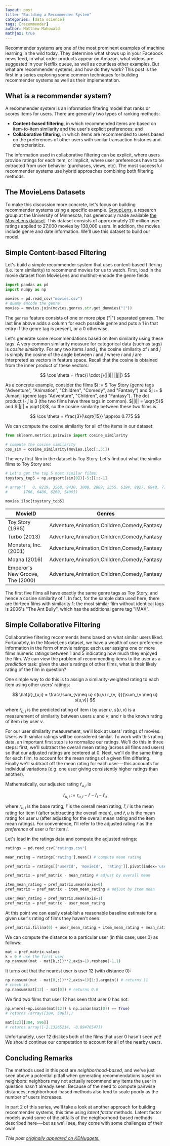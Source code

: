 ```yaml
---
layout: post
title: "Building a Recommender System"
categories: [data science]
tags: [recommender]
author: Matthew Mahowald
mathjax: true
---
```


Recommender systems are one of the most prominent examples of machine learning
in the wild today. They determine what shows up in your Facebook news feed, in
what order products appear on Amazon, what videos are suggested in your Netflix
queue, as well as countless other examples. But what are recommender systems,
and how do they work? This post is the first in a series exploring some
common techniques for building recommender systems as well as their implementation.


What is a recommender system?
-----------------------------

A recommender system is an information filtering model that ranks or scores items
for users. There are generally two types of ranking methods:

* **Content-based filtering**, in which recommended items are based on item-to-item
  similarity and the user's explicit preferences; and
* **Collaborative filtering**, in which items are recommended to users based on
  the preferences of other users with similar transaction histories and
  characteristics.

The information used in collaborative filtering can be explicit, where users
provide ratings for each item, or implicit, where user preferences have to be
extracted from user behavior (purchases, views, etc). The most successful
recommender systems use hybrid approaches combining both filtering methods.

The MovieLens Datasets
----------------------

To make this discussion more concrete, let's focus on building recommender
systems using a specific example. [GroupLens](https://grouplens.org/), a research group at the University
of Minnesota, has generously made available [the MovieLens dataset](https://grouplens.org/datasets/movielens/).
This dataset consists of approximately 20 million user ratings applied to
27,000 movies by 138,000 users. In addition, the movies include genre and
date information. We'll use this dataset to build our model.

Simple Content-based Filtering
------------------------------

Let's build a simple recommender system that uses content-based filtering (i.e.
item similarity) to recommend movies for us to watch. First, load in the movie
dataset from MovieLens and multihot-encode the genre fields:

```python
import pandas as pd
import numpy as np

movies = pd.read_csv("movies.csv")
# dummy encode the genre
movies = movies.join(movies.genres.str.get_dummies("|"))
```

The `genres` feature consists of one or more pipe ("|") separated genres. The
last line above adds a column for each possible genre and puts a 1 in that entry
if the genre tag is present, or a 0 otherwise.

Let's generate some recommendations based on item similarity using these tags.
A very common similarity measure for categorical data (such as tags) is *cosine
similarity*. For any two items $i$ and $j$, the cosine similarity of $i$ and $j$
is simply the cosine of the angle between $i$ and $j$ where $i$ and $j$ are
interpreted as vectors in feature space. Recall that the cosine is obtained from
the inner product of these vectors:

$$
\cos \theta = \frac{i \cdot j}{||i|| ||j||}
$$

As a concrete example, consider the films $i := $ Toy Story (genre tags "Adventure",
"Animation", "Children", "Comedy", and "Fantasy") and $j := $ Jumanji (genre tags
"Adventure", "Children", and "Fantasy"). The dot product $i \cdot j$ is 3 (the
two films have three tags in common). $||i|| = \sqrt{5}$ and $||j|| = \sqrt{3}$,
so the cosine similarity between these two films is

$$
\cos \theta = \frac{3}{\sqrt{15}} \approx 0.775
$$

We can compute the cosine similarity for all of the items in our dataset:

```python
from sklearn.metrics.pairwise import cosine_similarity

# compute the cosine similarity
cos_sim = cosine_similarity(movies.iloc[:,3:])
```

The very first film in the dataset is Toy Story. Let's find out what the similar
films to Toy Story are:

```python
# Let's get the top 5 most similar films:
toystory_top5 = np.argsort(sim[0])[-5:][::-1]

# array([   0, 8219, 3568, 9430, 3000, 2809, 2355, 6194, 8927, 6948, 7760,
#       1706, 6486, 6260, 5490])

movies.iloc[toystory_top5]
```

MovieID|Genres
-------|------
Toy Story (1995)|Adventure,Animation,Children,Comedy,Fantasy
Turbo (2013)|Adventure,Animation,Children,Comedy,Fantasy
Monsters, Inc. (2001)|Adventure,Animation,Children,Comedy,Fantasy
Moana (2016)|Adventure,Animation,Children,Comedy,Fantasy
Emperor's New Groove, The (2000)|Adventure,Animation,Children,Comedy,Fantasy

The first five films all have exactly the same genre tags as Toy Story, and
hence a cosine similarity of 1. In fact, for the sample data used here, there
are thirteen films with similarity 1; the most similar film without identical
tags is 2006's "The Ant Bully", which has the additional genre tag "IMAX".

Simple Collaborative Filtering
------------------------------

Collaborative filtering recommends items based on what similar users liked.
Fortunately, in the MovieLens dataset, we have a wealth of user preference
information in the form of movie ratings: each user assigns one or more films
numeric ratings between 1 and 5 indicating how much they enjoyed the film.
We can view the problem of recommending items to the user as a _prediction_
task: given the user's ratings of other films, what is their likely rating of
the film in question?

One simple way to do this is to assign a similarity-weighted rating to each item
using other users' ratings:

$$
\hat{r}_{u,i} = \frac{\sum_{v\neq u} s(u,v) r_{v, i}}{\sum_{v \neq u} s(u,v)}
$$

where $\hat{r}_{u,i}$ is the predicted rating of item $i$ by user $u$, $s(u,v)$
is a measurement of similarity between users $u$ and $v$, and $r$ is the known
rating of item $i$ by user $v$.

For our user similarity measurement, we'll look at users' ratings of movies. Users
with similar ratings will be considered similar. To work with this rating data,
an important first step is to normalize our ratings. We'll do this in three steps:
first, we'll subtract the overall mean rating (across all films and users) so
that our adjusted ratings are centered at 0. Next, we'll do the same thing for
each film, to account for the mean ratings of a given film differing. Finally
we'll subtract off the mean rating for each user---this accounts for individual
variations (e.g. one user giving consistently higher ratings than another).

Mathematically, our adjusted rating $\tilde{r}_{u,i}$ is

$$
\tilde{r}_{u,i} := r_{u,i} - \bar{r} - \bar{r}_{i} - \bar{r}_{u}
$$

where $r_{u,i}$ is the base rating, $\bar{r}$ is the overall mean rating,
$\bar{r},i$ is the mean rating for item $i$ (after subtracting the overall mean),
and $\bar{r},u$ is the mean rating for user $u$ (after adjusting for the
overall mean rating and the item mean ratings). For convenience, I'll refer to
the adjusted rating $\tilde{r}$ as the _preference_ of user $u$ for item $i$.

Let's load in the ratings data and compute the adjusted ratings:

```python
ratings = pd.read_csv("ratings.csv")

mean_rating = ratings['rating'].mean() # compute mean rating

pref_matrix = ratings[['userId', 'movieId', 'rating']].pivot(index='userId', columns='movieId', values='rating')

pref_matrix = pref_matrix - mean_rating # adjust by overall mean

item_mean_rating = pref_matrix.mean(axis=0)
pref_matrix = pref_matrix - item_mean_rating # adjust by item mean

user_mean_rating = pref_matrix.mean(axis=1)
pref_matrix = pref_matrix - user_mean_rating
```

At this point we can easily establish a reasonable baseline estimate for a
given user's rating of films they haven't seen:

```python
pref_matrix.fillna(0) + user_mean_rating + item_mean_rating + mean_rating
```

We can compute the distance to a particular user (in this case, user 0)
as follows:

```python
mat = pref_matrix.values
k = 0 # use the first user
np.nansum((mat - mat[k,:])**2,axis=1).reshape(-1,1)
```

It turns out that the nearest user is user 12 (with distance 0):

```python
np.nansum((mat - mat[0,:])**2,axis=1)[1:].argmin() # returns 11
# check it:
np.nansum(mat[12] - mat[0]) # returns 0.0
```

We find two films that user 12 has seen that user 0 has not:

```python
np.where(~np.isnan(mat[12]) & np.isnan(mat[0]) == True)
# returns (array([304, 596]),)

mat[12][[304, 596]]
# returns array([-2.13265214, -0.89476547])
```

Unfortunately, user 12 dislikes both of the films that user 0 hasn't seen yet!
We should continue our computation to account for all of the nearby users.

Concluding Remarks
------------------

The methods used in this post are *neighborhood-based*, and we've just seen above
a potential pitfall when generating recommendations based on neighbors: neighbors
may not actually recommend any items the user in question hasn't already seen.
Because of the need to compute pairwise distances, neighborhood-based methods
also tend to scale poorly as the number of users increases.

In part 2 of this series, we'll take a look at another approach for building
recommender systems, this time using *latent factor* methods. Latent factor
models avoid some of the pitfalls of the neighborhood-based methods described
here---but as we'll see, they come with some challenges of their own!

*This post [originally appeared on KDNuggets.](https://www.kdnuggets.com/2019/04/building-recommender-system.html)*
